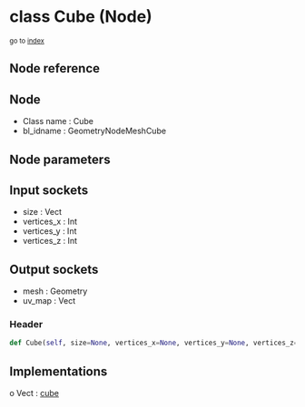 # class Cube (Node)

<sub>go to [index](/docs/index.md)</sub>

## Node reference

Node
----
 - Class name : Cube
 - bl_idname : GeometryNodeMeshCube

Node parameters
---------------

Input sockets
-------------
 - size : Vect
 - vertices_x : Int
 - vertices_y : Int
 - vertices_z : Int

Output sockets
--------------
 - mesh : Geometry
 - uv_map : Vect

### Header

``` python
def Cube(self, size=None, vertices_x=None, vertices_y=None, vertices_z=None, node_label=None, node_color=None):
```

## Implementations

o Vect : [cube](#cube) 

